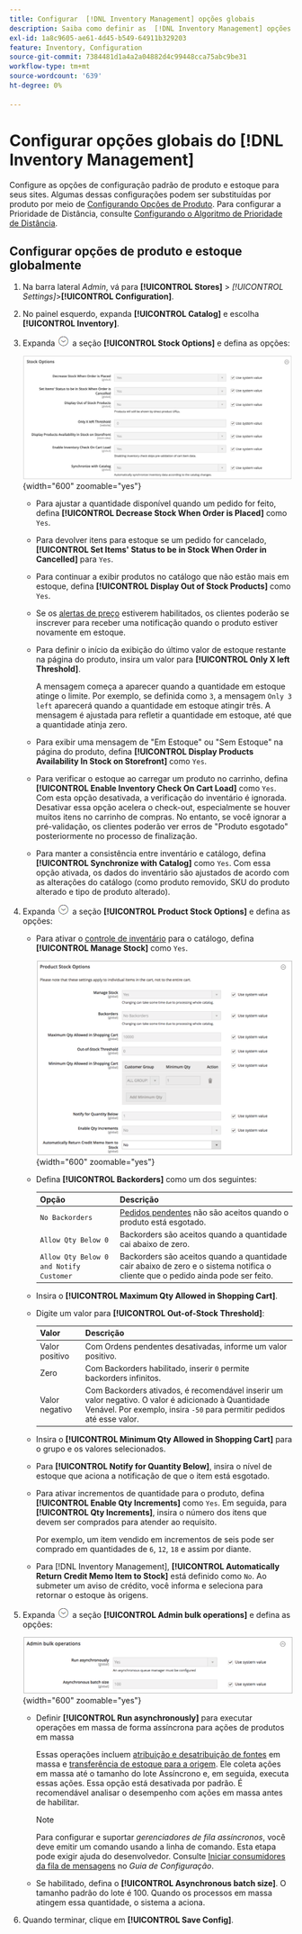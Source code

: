 ```yaml
---
title: Configurar  [!DNL Inventory Management] opções globais
description: Saiba como definir as  [!DNL Inventory Management] opções de configuração padrão para o produto e o estoque de seus sites.
exl-id: 1a8c9605-ae61-4d45-b549-64911b329203
feature: Inventory, Configuration
source-git-commit: 7384481d1a4a2a04882d4c99448cca75abc9be31
workflow-type: tm+mt
source-wordcount: '639'
ht-degree: 0%

---
```


# Configurar opções globais do [!DNL Inventory Management]

Configure as opções de configuração padrão de produto e estoque para seus sites. Algumas dessas configurações podem ser substituídas por produto por meio de [Configurando Opções de Produto](product-options.md). Para configurar a Prioridade de Distância, consulte [Configurando o Algoritmo de Prioridade de Distância](distance-priority-algorithm.md).

## Configurar opções de produto e estoque globalmente

1. Na barra lateral _Admin_, vá para **[!UICONTROL Stores]** > _[!UICONTROL Settings]_>**[!UICONTROL Configuration]**.

1. No painel esquerdo, expanda **[!UICONTROL Catalog]** e escolha **[!UICONTROL Inventory]**.

1. Expanda ![Seletor de expansão](../assets/icon-display-expand.png) a seção **[!UICONTROL Stock Options]** e defina as opções:

   ![Opções do Stock](assets/config-catalog-inventory-stock-options.png){width="600" zoomable="yes"}

   - Para ajustar a quantidade disponível quando um pedido for feito, defina **[!UICONTROL Decrease Stock When Order is Placed]** como `Yes`.

   - Para devolver itens para estoque se um pedido for cancelado, **[!UICONTROL Set Items' Status to be in Stock When Order in Cancelled]** para `Yes`.

   - Para continuar a exibir produtos no catálogo que não estão mais em estoque, defina **[!UICONTROL Display Out of Stock Products]** como `Yes`.

   - Se os [alertas de preço](alert-setup.md) estiverem habilitados, os clientes poderão se inscrever para receber uma notificação quando o produto estiver novamente em estoque.

   - Para definir o início da exibição do último valor de estoque restante na página do produto, insira um valor para **[!UICONTROL Only X left Threshold]**.

     A mensagem começa a aparecer quando a quantidade em estoque atinge o limite. Por exemplo, se definida como `3`, a mensagem `Only 3 left` aparecerá quando a quantidade em estoque atingir três. A mensagem é ajustada para refletir a quantidade em estoque, até que a quantidade atinja zero.

   - Para exibir uma mensagem de &quot;Em Estoque&quot; ou &quot;Sem Estoque&quot; na página do produto, defina **[!UICONTROL Display Products Availability In Stock on Storefront]** como `Yes`.

   - Para verificar o estoque ao carregar um produto no carrinho, defina **[!UICONTROL Enable Inventory Check On Cart Load]** como `Yes`. Com esta opção desativada, a verificação do inventário é ignorada. Desativar essa opção acelera o check-out, especialmente se houver muitos itens no carrinho de compras. No entanto, se você ignorar a pré-validação, os clientes poderão ver erros de &quot;Produto esgotado&quot; posteriormente no processo de finalização.

   - Para manter a consistência entre inventário e catálogo, defina **[!UICONTROL Synchronize with Catalog]** como `Yes`. Com essa opção ativada, os dados do inventário são ajustados de acordo com as alterações do catálogo (como produto removido, SKU do produto alterado e tipo de produto alterado).

1. Expanda ![Seletor de expansão](../assets/icon-display-expand.png) a seção **[!UICONTROL Product Stock Options]** e defina as opções:

   - Para ativar o [controle de inventário](enable.md) para o catálogo, defina **[!UICONTROL Manage Stock]** como `Yes`.

     ![Opções de Estoque de Produtos](assets/config-catalog-inventory-product-stock-options.png){width="600" zoomable="yes"}

   - Defina **[!UICONTROL Backorders]** como um dos seguintes:

     | Opção | Descrição |
     | ----- | ----- |
     | `No Backorders` | [Pedidos pendentes](backorders.md) não são aceitos quando o produto está esgotado. |
     | `Allow Qty Below 0` | Backorders são aceitos quando a quantidade cai abaixo de zero. |
     | `Allow Qty Below 0 and Notify Customer` | Backorders são aceitos quando a quantidade cair abaixo de zero e o sistema notifica o cliente que o pedido ainda pode ser feito. |

   - Insira o **[!UICONTROL Maximum Qty Allowed in Shopping Cart]**.

   - Digite um valor para **[!UICONTROL Out-of-Stock Threshold]**:

     | Valor | Descrição |
     | ----- |-----|
     | Valor positivo | Com Ordens pendentes desativadas, informe um valor positivo. |
     | Zero | Com Backorders habilitado, inserir `0` permite backorders infinitos. |
     | Valor negativo | Com Backorders ativados, é recomendável inserir um valor negativo. O valor é adicionado à Quantidade Venável. Por exemplo, insira `-50` para permitir pedidos até esse valor. |

   - Insira o **[!UICONTROL Minimum Qty Allowed in Shopping Cart]** para o grupo e os valores selecionados.

   - Para **[!UICONTROL Notify for Quantity Below]**, insira o nível de estoque que aciona a notificação de que o item está esgotado.

   - Para ativar incrementos de quantidade para o produto, defina **[!UICONTROL Enable Qty Increments]** como `Yes`. Em seguida, para **[!UICONTROL Qty Increments]**, insira o número dos itens que devem ser comprados para atender ao requisito.

     Por exemplo, um item vendido em incrementos de seis pode ser comprado em quantidades de `6`, `12`, `18` e assim por diante.

   - Para [!DNL Inventory Management], **[!UICONTROL Automatically Return Credit Memo Item to Stock]** está definido como `No`. Ao submeter um aviso de crédito, você informa e seleciona para retornar o estoque às origens.

1. Expanda ![Seletor de expansão](../assets/icon-display-expand.png) a seção **[!UICONTROL Admin bulk operations]** e defina as opções:

   ![Operações em massa do administrador](assets/config-catalog-inventory-admin-bulk-operations.png){width="600" zoomable="yes"}

   - Definir **[!UICONTROL Run asynchronously]** para executar operações em massa de forma assíncrona para ações de produtos em massa

     Essas operações incluem [atribuição e desatribuição de fontes](bulk-assignment.md) em massa e [transferência de estoque para a origem](inventory-transfer.md). Ele coleta ações em massa até o tamanho do lote Assíncrono e, em seguida, executa essas ações. Essa opção está desativada por padrão. É recomendável analisar o desempenho com ações em massa antes de habilitar.

     >[!NOTE]
     >
     >Para configurar e suportar _gerenciadores de fila assíncronos_, você deve emitir um comando usando a linha de comando. Esta etapa pode exigir ajuda do desenvolvedor. Consulte [Iniciar consumidores da fila de mensagens](https://experienceleague.adobe.com/docs/commerce-operations/configuration-guide/cli/start-message-queues.html?lang=pt-BR) no _Guia de Configuração_.

   - Se habilitado, defina o **[!UICONTROL Asynchronous batch size]**. O tamanho padrão do lote é 100. Quando os processos em massa atingem essa quantidade, o sistema a aciona.

1. Quando terminar, clique em **[!UICONTROL Save Config]**.
